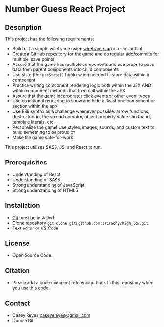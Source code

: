 # Number Guess React Project

## Description
This project has the following requirements:
- Build out a simple wireframe using [wireframe.cc](https://wireframe.cc/LklOyr) or a similar tool
- Create a GitHub repository for the game and do regular add/commits for multiple 'save points'
- Assure that the game has multiple components and use props to pass data from parent components into child components
- Use state (the `useState()` hook) when needed to store data within a component
- Practice writing component rendering logic both within the JSX AND within component methods that then call within the JSX
- Assure that the game incorporates click events or other event types
- Use conditional rendering to show and hide at least one component or section within the app
- Use ES6 syntax as a challenge whenever possible: arrow functions, destructuring, the spread operator, object property value shorthand, template literals, etc
- Personalize the game! Use styles, images, sounds, and custom text to build something to be proud of
- Make the game safe-for-work

This project utilizes SASS, JS, and React to run.

## Prerequisites
- Understanding of React
- Understanding of SASS
- Strong understanding of JavaScript
- Strong understanding of HTML5

## Installation
- [Git](https://git-scm.com/) must be installed
- Clone repository `git clone git@github.com:srirachy/high_low.git`
- Text editor or [VS Code](https://code.visualstudio.com/)

## License
- Open Source Code.

## Citation
- Please add a code comment referencing back to this repository when you use this code.

## Contact
- Casey Reyes caseyereyes@gmail.com
- Donnie Gil 